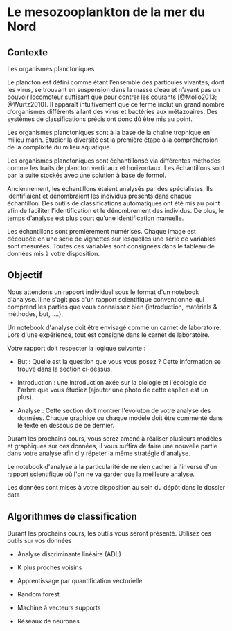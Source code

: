 # Le mesozooplankton de la mer du Nord

## Contexte 

Les organismes planctoniques 

Le plancton est défini comme étant l’ensemble des particules vivantes, dont les virus, se trouvant en suspension dans la masse d’eau et n’ayant pas un pouvoir locomoteur suffisant que pour contrer les courants [@Mollo2013; @Wurtz2010]. Il apparaît intuitivement que ce terme inclut un grand nombre d’organismes différents allant des virus et bactéries aux métazoaires. Des systèmes de classifications précis ont donc dû être mis au point. 


Les organismes planctoniques sont à la base de la chaine trophique en milieu marin. Etudier la diversité est la première étape à la compréhension de la complixité du milieu aquatique.

Les organismes planctoniques sont échantillonsé via différentes méthodes comme les traits de plancton verticaux et horizontaux. Les échantillons sont par la suite stockés avec une solution à base de formol.

Anciennement, les échantillons étaient analysés par des spécialistes. Ils identifiaient et dénombraient les individus présents dans chaque échantillon. Des outils de classifications automatiques ont été mis au point afin de faciliter l’identification et le dénombrement des individus. De plus, le temps d’analyse est plus court qu’une identification manuelle.

Les échantillons sont premièrement numérisés. Chaque image est découpée en une série de vignettes sur lesquelles une série de variables sont mesurées. Toutes ces variables sont consignées dans le tableau de données mis à votre disposition.

## Objectif

Nous attendons un rapport individuel sous le format d'un notebook d'analyse. Il ne s'agit pas d'un rapport scientifique conventionnel qui comprend les parties que vous connaissez bien (introduction, matériels & méthodes, but, ....).

Un notebook d'analyse doit être envisagé comme un carnet de laboratoire. Lors d'une expérience, tout est consigné dans le carnet de laboratoire.

Votre rapport doit respecter la logique suivante :

- But : Quelle est la question que vous vous posez ? Cette information se trouve dans la section ci-dessus.

- Introduction : une introduction axée sur la biologie et l'écologie de l'arbre que vous étudiez (ajouter une photo de cette espèce est un plus).

- Analyse : Cette section doit montrer l'évoluton de votre analyse des données. Chaque graphiqe ou chaque modèle doit être commenté dans le texte en dessous de ce dernier.

Durant les prochains cours, vous serez amené à réaliser plusieurs modèles et graphiques sur ces données, il vous suffira de faire une nouvelle partie dans votre analyse afin d'y répeter la même stratégie d'analyse.

Le notebook d'analyse à la particularité de ne rien cacher à l'inverse d'un rapport scientifique où l'on ne va garder que la meilleure analyse.

Les données sont mises à votre disposition au sein du dépôt dans le dossier data

## Algorithmes de classification

Durant les prochains cours, les outils vous seront présenté. Utilisez ces outils sur vos données 

- Analyse discriminante linéaire (ADL)

- K plus proches voisins

- Apprentissage par quantification vectorielle 

- Random forest

- Machine à vecteurs supports

- Réseaux de neurones
